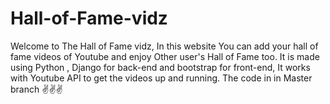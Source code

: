 # Hall-of-Fame-vidz
Welcome to The Hall of Fame vidz, In this website You can add your hall of fame videos of Youtube and enjoy Other user's Hall of Fame too. It is made using Python , Django for back-end and bootstrap for front-end, It works with Youtube API to get the videos up and running.
The code in in Master branch ✌✌✌
